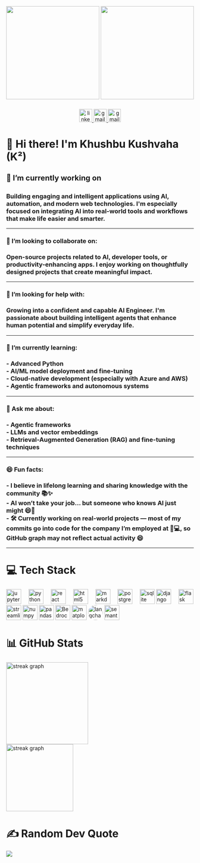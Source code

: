 <div align="center">
  <img height=250px width="250px" src="https://media.giphy.com/media/v1.Y2lkPTc5MGI3NjExejR2MWM5cncwcWo1NzA0Z2VwN28wOTJ6bGN4ejd0ZWJ3N2l1M2YyZSZlcD12MV9naWZzX3NlYXJjaCZjdD1n/tczJoRU7XwBS8/giphy.gif"  />
  <img height=250px width="250px" src="https://media.giphy.com/media/v1.Y2lkPTc5MGI3NjExd3h6djZqN2xzeWM0aWV4azVqMW52NDEyMnNlMDF2YWtydHZwZWJzaCZlcD12MV9naWZzX3NlYXJjaCZjdD1n/hr216HOgDKL0dri3cD/giphy.gif"  />
</div>

###

<div align="center">
  <a href="https://www.linkedin.com/in/khushbu-kushvaha/" target="_blank">
    <img src="https://img.icons8.com/?size=100&id=13930&format=png&color=000000" height="35" alt="linkedin logo"  />
  </a>
  <a href="khushbu.kushvaha.work@gmail.com" target="_blank">
    <img src="https://img.icons8.com/?size=100&id=P7UIlhbpWzZm&format=png&color=000000" height="35" alt="gmail logo"  />
  </a>
  <a href="https://khushbu318.github.io/Khushbu-Kushvaha/" target="_blank">
    <img src="https://img.icons8.com/?size=100&id=XhDBVc7IBFl9&format=png&color=000000" height="35" alt="gmail logo"  />
  </a>
</div>


###

<h1 align="left">👋 Hi there! I'm Khushbu Kushvaha (K²)</h1>

###

<h4 style="font-size:20px" align="left">🔭 I’m currently working on</h4>
<h3 align="left">
  Building engaging and intelligent applications using AI, automation, and modern web technologies. I'm especially focused on integrating AI into real-world tools and workflows that make life easier and smarter.
</h3>
<hr>

<h3 align="left">👯 I’m looking to collaborate on:</h3>
<h3 align="left">
  Open-source projects related to AI, developer tools, or productivity-enhancing apps. I enjoy working on thoughtfully designed projects that create meaningful impact.
</h3>
<hr>

<h3 align="left">🤝 I’m looking for help with:</h3>
<h3 align="left">
  Growing into a confident and capable AI Engineer. I'm passionate about building intelligent agents that enhance human potential and simplify everyday life.
</h3>
<hr>

<h3 align="left">🌱 I’m currently learning:</h3>
<h3 align="left">
  - Advanced Python<br>
  - AI/ML model deployment and fine-tuning<br>
  - Cloud-native development (especially with Azure and AWS)<br>
  - Agentic frameworks and autonomous systems
</h3>
<hr>

<h3 align="left">💬 Ask me about:</h3>
<h3 align="left">
  - Agentic frameworks<br>
  - LLMs and vector embeddings<br>
  - Retrieval-Augmented Generation (RAG) and fine-tuning techniques
</h3>
<hr>

<h3 align="left">😄 Fun facts:</h3>
<h3 align="left">
  - I believe in lifelong learning and sharing knowledge with the community 📚✨<br>
  - AI won’t take your job… but someone who knows AI just might 😄🤖<br>
  - 🛠️ Currently working on real-world projects — most of my commits go into code for the company I’m employed at 💼💻, so GitHub graph may not reflect actual activity 😄
</h3>
<hr>

###

<h1 align="left">💻 Tech Stack</h1>

###

<div align="left">
  <img src="https://cdn.jsdelivr.net/gh/devicons/devicon/icons/jupyter/jupyter-original-wordmark.svg" height="40" alt="jupyter logo"  />
  <img width="12" />
  <img src="https://skillicons.dev/icons?i=py" height="40" alt="python logo"  />
  <img width="12" />
  <img src="https://img.icons8.com/?size=100&id=wPohyHO_qO1a&format=png&color=000000" height="40" alt="react logo"  />
  <img width="12" />
  <img src="https://skillicons.dev/icons?i=html" height="40" alt="html5 logo"  />
  <img width="12" />
  <img src="https://skillicons.dev/icons?i=md" height="40" alt="markdown logo"  />
  <img width="12" />
  <img src="https://skillicons.dev/icons?i=postgres" height="40" alt="postgresql logo"  />
  <img width="12" />
  <img src="https://skillicons.dev/icons?i=sqlite" height="40" alt="sqlite logo"  />
  <img src="https://skillicons.dev/icons?i=django" height="40" alt="django logo"  />
  <img width="12" />
  <img src="https://skillicons.dev/icons?i=flask" height="40" alt="flask logo"  />
  <img src="https://img.icons8.com/?size=100&id=Rffi8qeb2fK5&format=png&color=000000" height="40" alt="streamlit logo"  />
  <img src="https://cdn.jsdelivr.net/gh/devicons/devicon/icons/numpy/numpy-original.svg" height="40" alt="numpy logo"  />
  <img src="https://img.icons8.com/?size=100&id=xSkewUSqtErH&format=png&color=000000" height="40" alt="pandas logo"  />
  <img src="https://khushbu318.github.io/Khushbu-Kushvaha/Icons/Bedrock.png" height="40" alt="Bedrock logo"  />
  <img src="https://khushbu318.github.io/Khushbu-Kushvaha/Icons/Matplotlib.png" height="40" alt="matplotlib logo"  />
 <img style="background-color: white;border-radius:25px" src="https://khushbu318.github.io/Khushbu-Kushvaha/Icons/LangChain.png" height="40" alt="langchain logo"  />
  <img src="https://devblogs.microsoft.com/semantic-kernel/wp-content/uploads/sites/78/2024/03/Large_SK_Logo-300x300.png" height="40" alt="semantic kernel logo"  />

</div>

###

<h1 align="left">📊 GitHub Stats</h1>

###

<div align="left">
  <img src="https://nirzak-streak-stats.vercel.app/?user=khushbu318&theme=dark&hide_border=false" height="220" alt="streak graph"  />
  <br>
  <img src="https://github-readme-stats.vercel.app/api/top-langs/?username=khushbu318&theme=dark&hide_border=false&include_all_commits=false&count_private=false&layout=compact" height="180" alt="streak graph"  />
</div>
<div align="left">
  <h1>✍️ Random Dev Quote </h1>
  <img src="https://quotes-github-readme.vercel.app/api?type=horizontal&theme=radical"  />
</div>

